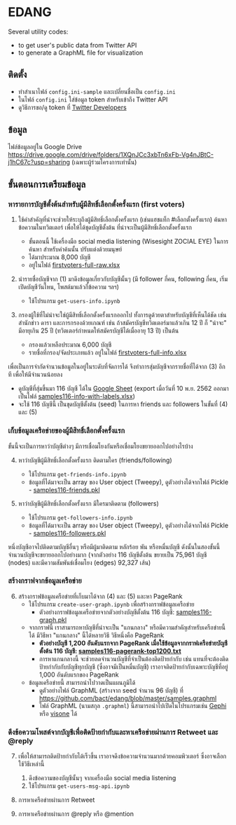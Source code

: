 # EDANG

Several utility codes:
- to get user's public data from Twitter API
- to generate a GraphML file for visualization

## ติดตั้ง

- ทำสำเนาไฟล์ `config.ini-sample` และเปลี่ยนชื่อเป็น `config.ini`
- ในไฟล์ `config.ini` ใส่ข้อมูล token สำหรับเข้าถึง Twitter API
- ดูวิธีการขอ/ดู token ที่ [Twitter Developers](https://developer.twitter.com/en/docs/basics/authentication/guides/access-tokens)
  
## ข้อมูล

ไฟล์ข้อมูลอยู่ใน Google Drive https://drive.google.com/drive/folders/1XQnJCc3xbTn6xFb-Vg4nJBtC-j1hC67c?usp=sharing (เฉพาะผู้ร่วมโครงการเท่านั้น)

## ขั้นตอนการเตรียมข้อมูล

### หารายการบัญชีตั้งต้นสำหรับผู้มีสิทธิ์เลือกตั้งครั้งแรก (first voters)

1. ใช้คำสำคัญที่น่าจะช่วยให้ระบุถึงผู้มีสิทธิ์เลือกตั้งครั้งแรก (เช่นแฮชแท็ก #เลือกตั้งครั้งแรก) ค้นหาข้อความในทวิตเตอร์ เพื่อให้ได้ชุดบัญชีตั้งต้น ที่น่าจะเป็นผู้มีสิทธิ์เลือกตั้งครั้งแรก
   - ขั้นตอนนี้ ใช้เครื่องมือ social media listening (Wisesight ZOCIAL EYE) ในการค้นหา สำหรับคำค้นนั้น ปรับแต่งด้วยมนุษย์
   - ได้มาประมาณ 8,000 บัญชี
   - อยู่ในไฟล์ [firstvoters-full-raw.xlsx](https://drive.google.com/file/d/1DO5hdhSNjP-zNpXg4HSkCT64sSHY6pcH/view?usp=sharing)

2. นำรายชื่อบัญชีจาก (1) มาดึงข้อมูลเกี่ยวกับบัญชีนั้นๆ (มี follower กี่คน, following กี่คน, เริ่มเปิดบัญชีวันไหน, โพสต์มาแล้วกี่ข้อความ ฯลฯ)
   - ใช้โปรแกรม `get-users-info.ipynb`

3. กรองผู้ใช้ที่ไม่น่าจะใช่ผู้มีสิทธิ์เลือกตั้งครั้งแรกออกไป ทั้งการดูด้วยตาสำหรับบัญชีที่เห็นได้ชัด เช่น สำนักข่าว ดารา และการกรองด้วยเกณฑ์ เช่น ถ้าสมัครบัญชีทวิตเตอร์มาแล้วเกิน 12 ปี ก็ "น่าจะ" มีอายุเกิน 25 ปี (ทวิตเตอร์กำหนดให้สมัครบัญชีได้เมื่ออายุ 13 ปี) เป็นต้น   
   - กรองแล้วเหลือประมาณ 6,000 บัญชี
   - รายชื่อที่กรอง/จัดประเภทแล้ว อยู่ในไฟล์ [firstvoters-full-info.xlsx](https://drive.google.com/file/d/1qwJaB5nIdggT2I6SdQxy5sudbn5yj85F/view?usp=sharing)

เพื่อเป็นการจำกัดจำนวนข้อมูลในอยู่ในระดับที่จัดการได้ จึงทำการสุ่มบัญชีจากรายชื่อที่ได้จาก (3) อีกที เพื่อให้มีจำนวนน้อยลง
- ดูบัญชีที่สุ่มขึ้นมา 116 บัญชี ได้ใน [Google Sheet](https://docs.google.com/spreadsheets/d/1bTCMhcB5Iju4RQUCz4mnhxsxhN3nOLsN6PZ133qIDuA/edit?usp=sharing) (export เมื่อวันที่ 10 พ.ย. 2562 ออกมาเป็นไฟล์ [samples116-info-with-labels.xlsx](https://drive.google.com/file/d/1BEznhsNE26vNlL4s1f04xG6exujzHtW5/view?usp=sharing))
- จะใช้ 116 บัญชีนี้ เป็นขุดบัญชีตั้งต้น (seed) ในการหา friends และ followers ในขั้นที่ (4) และ (5)

### เก็บข้อมูลเครือข่ายของผู้มีสิทธิ์เลือกตั้งครั้งแรก

ขั้นนี้จะเป็นการหาว่าบัญชีต่างๆ มีการเชื่อมโยงกันหรือเชื่อมโยงขยายออกไปอย่างไรบ้าง

4. หาว่าบัญชีผู้มีสิทธิ์เลือกตั้งครั้งแรก ติดตามใคร (friends/following)
   - ใช้โปรแกรม	`get-friends-info.ipynb`
   - ข้อมูลที่ได้มาจะเป็น array ของ User object (Tweepy), ดูตัวอย่างได้จากไฟล์ Pickle - [samples116-friends.pkl](https://drive.google.com/file/d/1ZN3tBx5jyHoTM4Bmb6IO2RlpvHBgsPk7/view?usp=sharing)

5. หาว่าบัญชีผู้มีสิทธิ์เลือกตั้งครั้งแรก มีใครมาติดตาม (followers)
   - ใช้โปรแกรม `get-followers-info.ipynb`
   - ข้อมูลที่ได้มาจะเป็น array ของ User object (Tweepy), ดูตัวอย่างได้จากไฟล์ Pickle - [samples116-followers.pkl](https://drive.google.com/file/d/1oth3lTlInj--eUtPlhS0hI3DNjwu4s0o/view?usp=sharing)

หนึ่งบัญชีอาจไปติดตามบัญชีอื่นๆ หรือมีผู้มาติดตาม หลักร้อย พัน หรือหมื่นบัญชี ดังนั้นในสองขั้นนี้ จำนวนบัญชีจะขยายออกไปอย่างมาก
(จากตัวอย่าง 116 บัญชีตั้งต้น ขยายเป็น 75,961 บัญชี (nodes) และมีความสัมพันธ์เชื่อมโยง (edges) 92,327 เส้น)

### สร้างกราฟจากข้อมูลเครือข่าย

6. สร้างกราฟข้อมูลเครือข่ายที่เก็บมาได้จาก (4) และ (5) และหา PageRank
   - ใช้โปรแกรม `create-user-graph.ipynb` เพื่อสร้างกราฟข้อมูลเครือข่าย
     - ตัวอย่างกราฟข้อมูลเครือข่ายจากตัวอย่างบัญชีตั้งต้น 116 บัญชี: [samples116-graph.pkl](https://drive.google.com/file/d/1_my2K01lBAcFOVzmH_Vw9r-yfRrqbeYA/view?usp=sharing)
   - จากกราฟนี้ เราสามารถหาบัญชีที่น่าจะเป็น "แกนกลาง" หรือมีความสำคัญสำหรับเครือข่ายนี้ได้ มีวิธีหา "แกนกลาง" นี้ได้หลายวิธี วิธีหนึ่งคือ PageRank
     - **ตัวอย่างบัญชี 1,200 อันดับแรกจาก PageRank เมื่อใช้ข้อมูลจากกราฟเครือข่ายบัญชีตั้งต้น 116 บัญชี: [samples116-pagerank-top1200.txt](https://drive.google.com/file/d/11DymC9z0lxPNNkhu9vvEwwbnNGA6Hocz/view?usp=sharing)**
      - การหาแกนกลางนี้ จะช่วยลดจำนวนบัญชีที่จำเป็นต้องติดป้ายกำกับ เช่น แทนที่จะต้องติดป้ายกำกับกับบัญชีทุกบัญชี (ซึ่งอาจมีเป็นหมื่นบัญชี) เราอาจติดป้ายกำกับเฉพาะบัญชีที่อยู่ 1,000 อันดับแรกของ PageRank
   - ข้อมูลเครือข่ายนี้ สามารถนำไปวาดเป็นแผนภูมิได้
     - ดูตัวอย่างไฟล์ GraphML (สร้างจาก seed จำนวน 96 บัญชี) ที่ https://github.com/bact/edang/blob/master/samples.graphml     
     - ไฟล์ GraphML (นามสกุล `.graphml`) นี้สามารถนำไปเปิดในโปรแกรมเช่น [Gephi](https://gephi.org/) หรือ [visone](http://visone.info) ได้

### ดึงข้อความโพสต์จากบัญชีเพื่อติดป้ายกำกับและหาเครือข่ายผ่านการ Retweet และ @reply

7. เพื่อให้สามารถติดป้ายกำกับได้เร็วขึ้น เราอาจดึงข้อความจำนวนมากด้วยคอมพิวเตอร์ ซึ่งอาจเลือกใช้วิธีเหล่านี้
   1. ดึงข้อความของบัญชีนั้นๆ จากเครื่องมือ social media listening
   2. ใช้โปรแกรม `get-users-msg-api.ipynb`

8. การหาเครือข่ายผ่านการ Retweet

9. การหาเครือข่ายผ่านการ @reply หรือ @mention
